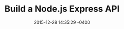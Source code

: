 ---
layout: post
title:  "Build a Node.js Express API"
date:   2015-12-28 14:35:29 -0400
categories: tutorials
---